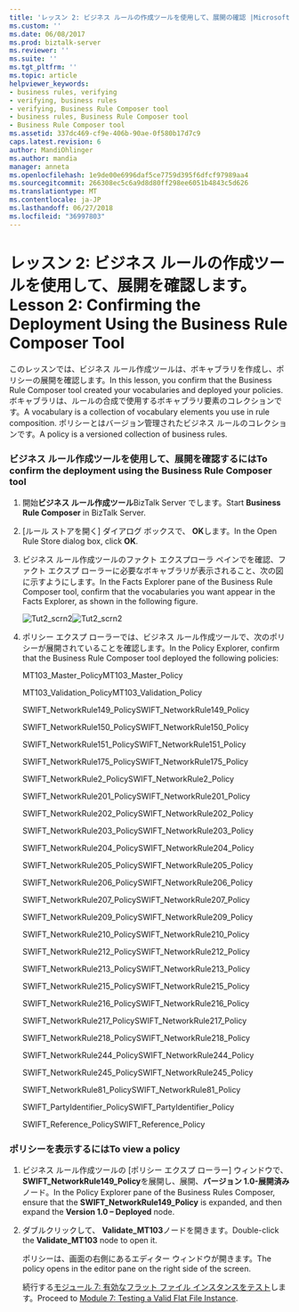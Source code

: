 ```yaml
---
title: 'レッスン 2: ビジネス ルールの作成ツールを使用して、展開の確認 |Microsoft Docs'
ms.custom: ''
ms.date: 06/08/2017
ms.prod: biztalk-server
ms.reviewer: ''
ms.suite: ''
ms.tgt_pltfrm: ''
ms.topic: article
helpviewer_keywords:
- business rules, verifying
- verifying, business rules
- verifying, Business Rule Composer tool
- business rules, Business Rule Composer tool
- Business Rule Composer tool
ms.assetid: 337dc469-cf9e-406b-90ae-0f580b17d7c9
caps.latest.revision: 6
author: MandiOhlinger
ms.author: mandia
manager: anneta
ms.openlocfilehash: 1e9de00e6996daf5ce7759d395f6dfcf97989aa4
ms.sourcegitcommit: 266308ec5c6a9d8d80ff298ee6051b4843c5d626
ms.translationtype: MT
ms.contentlocale: ja-JP
ms.lasthandoff: 06/27/2018
ms.locfileid: "36997803"
---
```

# <a name="lesson-2-confirming-the-deployment-using-the-business-rule-composer-tool"></a><span data-ttu-id="f6f6c-102">レッスン 2: ビジネス ルールの作成ツールを使用して、展開を確認します。</span><span class="sxs-lookup"><span data-stu-id="f6f6c-102">Lesson 2: Confirming the Deployment Using the Business Rule Composer Tool</span></span>
<span data-ttu-id="f6f6c-103">このレッスンでは、ビジネス ルール作成ツールは、ボキャブラリを作成し、ポリシーの展開を確認します。</span><span class="sxs-lookup"><span data-stu-id="f6f6c-103">In this lesson, you confirm that the Business Rule Composer tool created your vocabularies and deployed your policies.</span></span> <span data-ttu-id="f6f6c-104">ボキャブラリは、ルールの合成で使用するボキャブラリ要素のコレクションです。</span><span class="sxs-lookup"><span data-stu-id="f6f6c-104">A vocabulary is a collection of vocabulary elements you use in rule composition.</span></span> <span data-ttu-id="f6f6c-105">ポリシーとはバージョン管理されたビジネス ルールのコレクションです。</span><span class="sxs-lookup"><span data-stu-id="f6f6c-105">A policy is a versioned collection of business rules.</span></span>  
  
### <a name="to-confirm-the-deployment-using-the-business-rule-composer-tool"></a><span data-ttu-id="f6f6c-106">ビジネス ルール作成ツールを使用して、展開を確認するには</span><span class="sxs-lookup"><span data-stu-id="f6f6c-106">To confirm the deployment using the Business Rule Composer tool</span></span>  
  
1.  <span data-ttu-id="f6f6c-107">開始**ビジネス ルール作成ツール**BizTalk Server でします。</span><span class="sxs-lookup"><span data-stu-id="f6f6c-107">Start **Business Rule Composer** in BizTalk Server.</span></span>  
  
2.  <span data-ttu-id="f6f6c-108">[ルール ストアを開く] ダイアログ ボックスで、 **OK**します。</span><span class="sxs-lookup"><span data-stu-id="f6f6c-108">In the Open Rule Store dialog box, click **OK**.</span></span>  
  
3.  <span data-ttu-id="f6f6c-109">ビジネス ルール作成ツールのファクト エクスプローラ ペインでを確認、ファクト エクスプ ローラーに必要なボキャブラリが表示されること、次の図に示すようにします。</span><span class="sxs-lookup"><span data-stu-id="f6f6c-109">In the Facts Explorer pane of the Business Rule Composer tool, confirm that the vocabularies you want appear in the Facts Explorer, as shown in the following figure.</span></span>  
  
     <span data-ttu-id="f6f6c-110">![](../../adapters-and-accelerators/accelerator-swift/media/tut2-scrn2.gif "Tut2_scrn2")</span><span class="sxs-lookup"><span data-stu-id="f6f6c-110">![](../../adapters-and-accelerators/accelerator-swift/media/tut2-scrn2.gif "Tut2_scrn2")</span></span>  
  
4.  <span data-ttu-id="f6f6c-111">ポリシー エクスプ ローラーでは、ビジネス ルール作成ツールで、次のポリシーが展開されていることを確認します。</span><span class="sxs-lookup"><span data-stu-id="f6f6c-111">In the Policy Explorer, confirm that the Business Rule Composer tool deployed the following policies:</span></span>  
  
     <span data-ttu-id="f6f6c-112">MT103_Master_Policy</span><span class="sxs-lookup"><span data-stu-id="f6f6c-112">MT103_Master_Policy</span></span>  
  
     <span data-ttu-id="f6f6c-113">MT103_Validation_Policy</span><span class="sxs-lookup"><span data-stu-id="f6f6c-113">MT103_Validation_Policy</span></span>  
  
     <span data-ttu-id="f6f6c-114">SWIFT_NetworkRule149_Policy</span><span class="sxs-lookup"><span data-stu-id="f6f6c-114">SWIFT_NetworkRule149_Policy</span></span>  
  
     <span data-ttu-id="f6f6c-115">SWIFT_NetworkRule150_Policy</span><span class="sxs-lookup"><span data-stu-id="f6f6c-115">SWIFT_NetworkRule150_Policy</span></span>  
  
     <span data-ttu-id="f6f6c-116">SWIFT_NetworkRule151_Policy</span><span class="sxs-lookup"><span data-stu-id="f6f6c-116">SWIFT_NetworkRule151_Policy</span></span>  
  
     <span data-ttu-id="f6f6c-117">SWIFT_NetworkRule175_Policy</span><span class="sxs-lookup"><span data-stu-id="f6f6c-117">SWIFT_NetworkRule175_Policy</span></span>  
  
     <span data-ttu-id="f6f6c-118">SWIFT_NetworkRule2_Policy</span><span class="sxs-lookup"><span data-stu-id="f6f6c-118">SWIFT_NetworkRule2_Policy</span></span>  
  
     <span data-ttu-id="f6f6c-119">SWIFT_NetworkRule201_Policy</span><span class="sxs-lookup"><span data-stu-id="f6f6c-119">SWIFT_NetworkRule201_Policy</span></span>  
  
     <span data-ttu-id="f6f6c-120">SWIFT_NetworkRule202_Policy</span><span class="sxs-lookup"><span data-stu-id="f6f6c-120">SWIFT_NetworkRule202_Policy</span></span>  
  
     <span data-ttu-id="f6f6c-121">SWIFT_NetworkRule203_Policy</span><span class="sxs-lookup"><span data-stu-id="f6f6c-121">SWIFT_NetworkRule203_Policy</span></span>  
  
     <span data-ttu-id="f6f6c-122">SWIFT_NetworkRule204_Policy</span><span class="sxs-lookup"><span data-stu-id="f6f6c-122">SWIFT_NetworkRule204_Policy</span></span>  
  
     <span data-ttu-id="f6f6c-123">SWIFT_NetworkRule205_Policy</span><span class="sxs-lookup"><span data-stu-id="f6f6c-123">SWIFT_NetworkRule205_Policy</span></span>  
  
     <span data-ttu-id="f6f6c-124">SWIFT_NetworkRule206_Policy</span><span class="sxs-lookup"><span data-stu-id="f6f6c-124">SWIFT_NetworkRule206_Policy</span></span>  
  
     <span data-ttu-id="f6f6c-125">SWIFT_NetworkRule207_Policy</span><span class="sxs-lookup"><span data-stu-id="f6f6c-125">SWIFT_NetworkRule207_Policy</span></span>  
  
     <span data-ttu-id="f6f6c-126">SWIFT_NetworkRule209_Policy</span><span class="sxs-lookup"><span data-stu-id="f6f6c-126">SWIFT_NetworkRule209_Policy</span></span>  
  
     <span data-ttu-id="f6f6c-127">SWIFT_NetworkRule210_Policy</span><span class="sxs-lookup"><span data-stu-id="f6f6c-127">SWIFT_NetworkRule210_Policy</span></span>  
  
     <span data-ttu-id="f6f6c-128">SWIFT_NetworkRule212_Policy</span><span class="sxs-lookup"><span data-stu-id="f6f6c-128">SWIFT_NetworkRule212_Policy</span></span>  
  
     <span data-ttu-id="f6f6c-129">SWIFT_NetworkRule213_Policy</span><span class="sxs-lookup"><span data-stu-id="f6f6c-129">SWIFT_NetworkRule213_Policy</span></span>  
  
     <span data-ttu-id="f6f6c-130">SWIFT_NetworkRule215_Policy</span><span class="sxs-lookup"><span data-stu-id="f6f6c-130">SWIFT_NetworkRule215_Policy</span></span>  
  
     <span data-ttu-id="f6f6c-131">SWIFT_NetworkRule216_Policy</span><span class="sxs-lookup"><span data-stu-id="f6f6c-131">SWIFT_NetworkRule216_Policy</span></span>  
  
     <span data-ttu-id="f6f6c-132">SWIFT_NetworkRule217_Policy</span><span class="sxs-lookup"><span data-stu-id="f6f6c-132">SWIFT_NetworkRule217_Policy</span></span>  
  
     <span data-ttu-id="f6f6c-133">SWIFT_NetworkRule218_Policy</span><span class="sxs-lookup"><span data-stu-id="f6f6c-133">SWIFT_NetworkRule218_Policy</span></span>  
  
     <span data-ttu-id="f6f6c-134">SWIFT_NetworkRule244_Policy</span><span class="sxs-lookup"><span data-stu-id="f6f6c-134">SWIFT_NetworkRule244_Policy</span></span>  
  
     <span data-ttu-id="f6f6c-135">SWIFT_NetworkRule245_Policy</span><span class="sxs-lookup"><span data-stu-id="f6f6c-135">SWIFT_NetworkRule245_Policy</span></span>  
  
     <span data-ttu-id="f6f6c-136">SWIFT_NetworkRule81_Policy</span><span class="sxs-lookup"><span data-stu-id="f6f6c-136">SWIFT_NetworkRule81_Policy</span></span>  
  
     <span data-ttu-id="f6f6c-137">SWIFT_PartyIdentifier_Policy</span><span class="sxs-lookup"><span data-stu-id="f6f6c-137">SWIFT_PartyIdentifier_Policy</span></span>  
  
     <span data-ttu-id="f6f6c-138">SWIFT_Reference_Policy</span><span class="sxs-lookup"><span data-stu-id="f6f6c-138">SWIFT_Reference_Policy</span></span>  
  
### <a name="to-view-a-policy"></a><span data-ttu-id="f6f6c-139">ポリシーを表示するには</span><span class="sxs-lookup"><span data-stu-id="f6f6c-139">To view a policy</span></span>  
  
1. <span data-ttu-id="f6f6c-140">ビジネス ルール作成ツールの [ポリシー エクスプ ローラー] ウィンドウで、 **SWIFT_NetworkRule149_Policy**を展開し、展開、**バージョン 1.0-展開済み**ノード。</span><span class="sxs-lookup"><span data-stu-id="f6f6c-140">In the Policy Explorer pane of the Business Rules Composer, ensure that the **SWIFT_NetworkRule149_Policy** is expanded, and then expand the **Version 1.0 – Deployed** node.</span></span>  
  
2. <span data-ttu-id="f6f6c-141">ダブルクリックして、 **Validate_MT103**ノードを開きます。</span><span class="sxs-lookup"><span data-stu-id="f6f6c-141">Double-click the **Validate_MT103** node to open it.</span></span>  
  
    <span data-ttu-id="f6f6c-142">ポリシーは、画面の右側にあるエディター ウィンドウが開きます。</span><span class="sxs-lookup"><span data-stu-id="f6f6c-142">The policy opens in the editor pane on the right side of the screen.</span></span>  
  
   <span data-ttu-id="f6f6c-143">続行する[モジュール 7: 有効なフラット ファイル インスタンスをテスト](../../adapters-and-accelerators/accelerator-swift/module-7-testing-a-valid-flat-file-instance.md)します。</span><span class="sxs-lookup"><span data-stu-id="f6f6c-143">Proceed to [Module 7: Testing a Valid Flat File Instance](../../adapters-and-accelerators/accelerator-swift/module-7-testing-a-valid-flat-file-instance.md).</span></span>